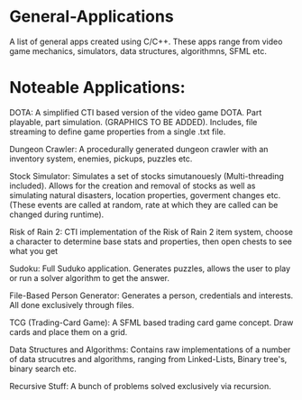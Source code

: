 # General-Applications
 A list of general apps created using C/C++. These apps range from video game mechanics, simulators, data structures, algorithmns, SFML etc.

Noteable Applications:
======================
DOTA:
A simplified CTI based version of the video game DOTA. Part playable, part simulation. (GRAPHICS TO BE ADDED). Includes, file streaming to define game properties from a single .txt file.

Dungeon Crawler:
A procedurally generated dungeon crawler with an inventory system, enemies, pickups, puzzles etc.

Stock Simulator:
Simulates a set of stocks simutanouesly (Multi-threading included). Allows for the creation and removal of stocks as well as simulating natural disasters, location properties, goverment changes etc. (These events are called at random, rate at which they are called can be changed during runtime).

Risk of Rain 2:
CTI implementation of the Risk of Rain 2 item system, choose a character to determine base stats and properties, then open chests to see what you get

Sudoku:
Full Suduko application. Generates puzzles, allows the user to play or run a solver algorithm to get the answer.

File-Based Person Generator:
Generates a person, credentials and interests. All done exclusively through files.

TCG (Trading-Card Game):
A SFML based trading card game concept. Draw cards and place them on a grid.

Data Structures and Algorithms:
Contains raw implementations of a number of data strucutres and algorithms, ranging from Linked-Lists, Binary tree's, binary search etc.

Recursive Stuff:
A bunch of problems solved exclusively via recursion.
